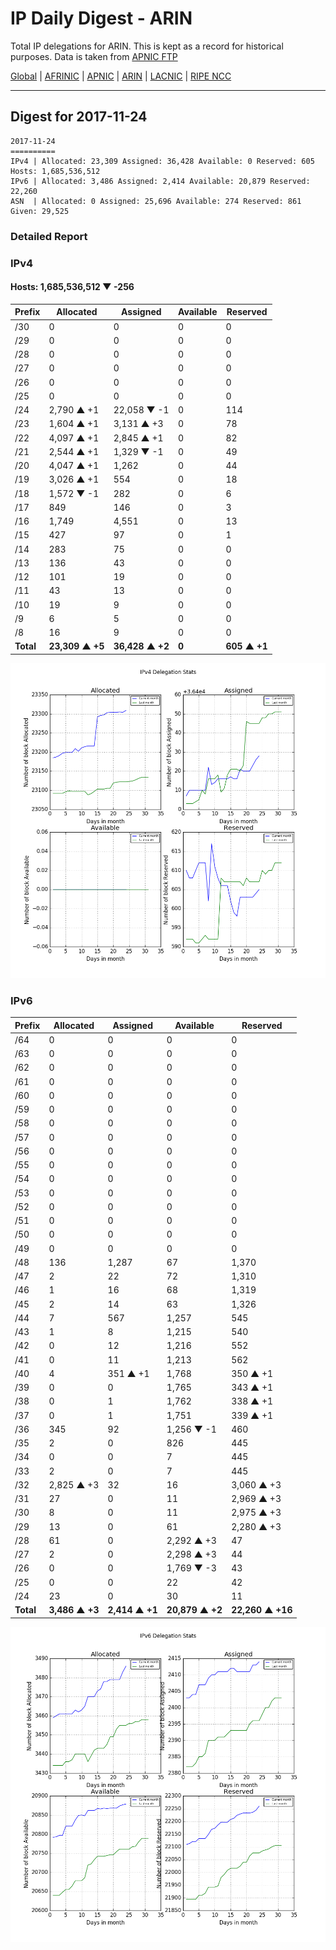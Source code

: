 # IP Daily Digest - ARIN 

Total IP delegations for ARIN. This is kept as a record for historical purposes. Data is taken from [APNIC FTP](https://ftp.apnic.net/)

[Global](https://github.com/csmets/IP-Daily-Digest) | [AFRINIC](https://github.com/csmets/IP-Daily-Digest/tree/master/archives/AFRINIC) | [APNIC](https://github.com/csmets/IP-Daily-Digest/tree/master/archives/APNIC) | [ARIN](https://github.com/csmets/IP-Daily-Digest/tree/master/archives/ARIN) | [LACNIC](https://github.com/csmets/IP-Daily-Digest/tree/master/archives/LACNIC) | [RIPE NCC](https://github.com/csmets/IP-Daily-Digest/tree/master/archives/RIPE_NCC)

---

## Digest for 2017-11-24
```
2017-11-24
==========
IPv4 | Allocated: 23,309 Assigned: 36,428 Available: 0 Reserved: 605 Hosts: 1,685,536,512
IPv6 | Allocated: 3,486 Assigned: 2,414 Available: 20,879 Reserved: 22,260
ASN  | Allocated: 0 Assigned: 25,696 Available: 274 Reserved: 861 Given: 29,525
```

### Detailed Report

### IPv4

#### Hosts: **1,685,536,512 ▼ -256**

| Prefix | Allocated | Assigned | Available | Reserved |
| ----- | ----- | ----- | ----- | ----- |
| /30 | 0 | 0 | 0 | 0 |
| /29 | 0 | 0 | 0 | 0 |
| /28 | 0 | 0 | 0 | 0 |
| /27 | 0 | 0 | 0 | 0 |
| /26 | 0 | 0 | 0 | 0 |
| /25 | 0 | 0 | 0 | 0 |
| /24 | 2,790 ▲ +1 | 22,058 ▼ -1 | 0 | 114 |
| /23 | 1,604 ▲ +1 | 3,131 ▲ +3 | 0 | 78 |
| /22 | 4,097 ▲ +1 | 2,845 ▲ +1 | 0 | 82 |
| /21 | 2,544 ▲ +1 | 1,329 ▼ -1 | 0 | 49 |
| /20 | 4,047 ▲ +1 | 1,262 | 0 | 44 |
| /19 | 3,026 ▲ +1 | 554 | 0 | 18 |
| /18 | 1,572 ▼ -1 | 282 | 0 | 6 |
| /17 | 849 | 146 | 0 | 3 |
| /16 | 1,749 | 4,551 | 0 | 13 |
| /15 | 427 | 97 | 0 | 1 |
| /14 | 283 | 75 | 0 | 0 |
| /13 | 136 | 43 | 0 | 0 |
| /12 | 101 | 19 | 0 | 0 |
| /11 | 43 | 13 | 0 | 0 |
| /10 | 19 | 9 | 0 | 0 |
| /9 | 6 | 5 | 0 | 0 |
| /8 | 16 | 9 | 0 | 0 |
| **Total** | **23,309 ▲ +5** | **36,428 ▲ +2** | **0** | **605 ▲ +1** |

![ipv4-stats](ipv4-figure.png)

### IPv6

| Prefix | Allocated | Assigned | Available | Reserved |
| ----- | ----- | ----- | ----- | ----- |
| /64 | 0 | 0 | 0 | 0 |
| /63 | 0 | 0 | 0 | 0 |
| /62 | 0 | 0 | 0 | 0 |
| /61 | 0 | 0 | 0 | 0 |
| /60 | 0 | 0 | 0 | 0 |
| /59 | 0 | 0 | 0 | 0 |
| /58 | 0 | 0 | 0 | 0 |
| /57 | 0 | 0 | 0 | 0 |
| /56 | 0 | 0 | 0 | 0 |
| /55 | 0 | 0 | 0 | 0 |
| /54 | 0 | 0 | 0 | 0 |
| /53 | 0 | 0 | 0 | 0 |
| /52 | 0 | 0 | 0 | 0 |
| /51 | 0 | 0 | 0 | 0 |
| /50 | 0 | 0 | 0 | 0 |
| /49 | 0 | 0 | 0 | 0 |
| /48 | 136 | 1,287 | 67 | 1,370 |
| /47 | 2 | 22 | 72 | 1,310 |
| /46 | 1 | 16 | 68 | 1,319 |
| /45 | 2 | 14 | 63 | 1,326 |
| /44 | 7 | 567 | 1,257 | 545 |
| /43 | 1 | 8 | 1,215 | 540 |
| /42 | 0 | 12 | 1,216 | 552 |
| /41 | 0 | 11 | 1,213 | 562 |
| /40 | 4 | 351 ▲ +1 | 1,768 | 350 ▲ +1 |
| /39 | 0 | 0 | 1,765 | 343 ▲ +1 |
| /38 | 0 | 1 | 1,762 | 338 ▲ +1 |
| /37 | 0 | 1 | 1,751 | 339 ▲ +1 |
| /36 | 345 | 92 | 1,256 ▼ -1 | 460 |
| /35 | 2 | 0 | 826 | 445 |
| /34 | 0 | 0 | 7 | 445 |
| /33 | 2 | 0 | 7 | 445 |
| /32 | 2,825 ▲ +3 | 32 | 16 | 3,060 ▲ +3 |
| /31 | 27 | 0 | 11 | 2,969 ▲ +3 |
| /30 | 8 | 0 | 11 | 2,975 ▲ +3 |
| /29 | 13 | 0 | 61 | 2,280 ▲ +3 |
| /28 | 61 | 0 | 2,292 ▲ +3 | 47 |
| /27 | 2 | 0 | 2,298 ▲ +3 | 44 |
| /26 | 0 | 0 | 1,769 ▼ -3 | 43 |
| /25 | 0 | 0 | 22 | 42 |
| /24 | 23 | 0 | 30 | 11 |
| **Total** | **3,486 ▲ +3** | **2,414 ▲ +1** | **20,879 ▲ +2** | **22,260 ▲ +16** |

![ipv6-stats](ipv6-figure.png)
